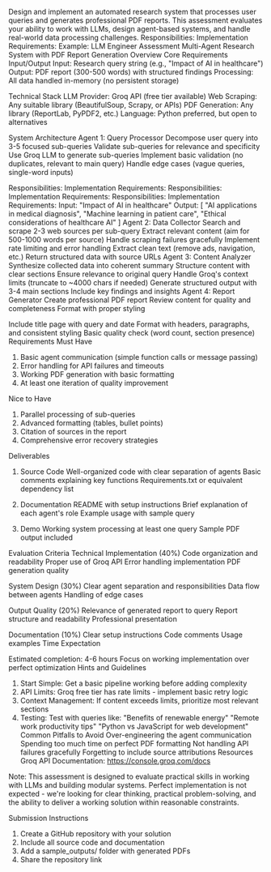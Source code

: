 Design and implement an automated research system that processes user queries and
generates professional PDF reports. This assessment evaluates your ability to work with
LLMs, design agent-based systems, and handle real-world data processing challenges.
Responsibilities:
Implementation Requirements:
Example:
LLM Engineer Assessment
Multi-Agent Research System with PDF Report Generation
Overview
Core Requirements
Input/Output
Input: Research query string (e.g., "Impact of AI in healthcare")
Output: PDF report (300-500 words) with structured findings
Processing: All data handled in-memory (no persistent storage)

Technical Stack
LLM Provider: Groq API (free tier available)
Web Scraping: Any suitable library (BeautifulSoup, Scrapy, or APIs)
PDF Generation: Any library (ReportLab, PyPDF2, etc.)
Language: Python preferred, but open to alternatives

System Architecture
Agent 1: Query Processor
Decompose user query into 3-5 focused sub-queries
Validate sub-queries for relevance and specificity
Use Groq LLM to generate sub-queries
Implement basic validation (no duplicates, relevant to main query)
Handle edge cases (vague queries, single-word inputs)

Responsibilities:
Implementation Requirements:
Responsibilities:
Implementation Requirements:
Responsibilities:
Implementation Requirements:
Input: "Impact of AI in healthcare"
Output: [
  "AI applications in medical diagnosis",
  "Machine learning in patient care",
  "Ethical considerations of healthcare AI"
]
Agent 2: Data Collector
Search and scrape 2-3 web sources per sub-query
Extract relevant content (aim for 500-1000 words per source)
Handle scraping failures gracefully
Implement rate limiting and error handling
Extract clean text (remove ads, navigation, etc.)
Return structured data with source URLs
Agent 3: Content Analyzer
Synthesize collected data into coherent summary
Structure content with clear sections
Ensure relevance to original query
Handle Groq's context limits (truncate to ~4000 chars if needed)
Generate structured output with 3-4 main sections
Include key findings and insights
Agent 4: Report Generator
Create professional PDF report
Review content for quality and completeness
Format with proper styling

Include title page with query and date
Format with headers, paragraphs, and consistent styling
Basic quality check (word count, section presence)
Requirements
Must Have
1. Basic agent communication (simple function calls or message passing)
2. Error handling for API failures and timeouts
3. Working PDF generation with basic formatting
4. At least one iteration of quality improvement

Nice to Have
1. Parallel processing of sub-queries
2. Advanced formatting (tables, bullet points)
3. Citation of sources in the report
4. Comprehensive error recovery strategies

Deliverables
1. Source Code
Well-organized code with clear separation of agents
Basic comments explaining key functions
Requirements.txt or equivalent dependency list

2. Documentation
README with setup instructions
Brief explanation of each agent's role
Example usage with sample query

3. Demo
Working system processing at least one query
Sample PDF output included

Evaluation Criteria
Technical Implementation (40%)
Code organization and readability
Proper use of Groq API
Error handling implementation
PDF generation quality

System Design (30%)
Clear agent separation and responsibilities
Data flow between agents
Handling of edge cases

Output Quality (20%)
Relevance of generated report to query
Report structure and readability
Professional presentation

Documentation (10%)
Clear setup instructions
Code comments
Usage examples
Time Expectation

Estimated completion: 4-6 hours
Focus on working implementation over perfect optimization
Hints and Guidelines
1. Start Simple: Get a basic pipeline working before adding complexity
2. API Limits: Groq free tier has rate limits - implement basic retry logic
3. Context Management: If content exceeds limits, prioritize most relevant sections
4. Testing: Test with queries like:
"Benefits of renewable energy"
"Remote work productivity tips"
"Python vs JavaScript for web development"
Common Pitfalls to Avoid
Over-engineering the agent communication
Spending too much time on perfect PDF formatting
Not handling API failures gracefully
Forgetting to include source attributions
Resources
Groq API Documentation: https://console.groq.com/docs

Note: This assessment is designed to evaluate practical skills in working with LLMs and
building modular systems. Perfect implementation is not expected - we're looking for clear
thinking, practical problem-solving, and the ability to deliver a working solution within
reasonable constraints.

Submission Instructions
1. Create a GitHub repository with your solution
2. Include all source code and documentation
3. Add a sample_outputs/ folder with generated PDFs
4. Share the repository link

